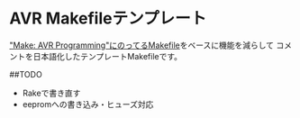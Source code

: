 # AVR Makefileテンプレート

["Make: AVR Programming"にのってるMakefile](https://github.com/hexagon5un/AVR-Programming)をベースに機能を減らして
コメントを日本語化したテンプレートMakefileです。

##TODO
- Rakeで書き直す
- eepromへの書き込み・ヒューズ対応

